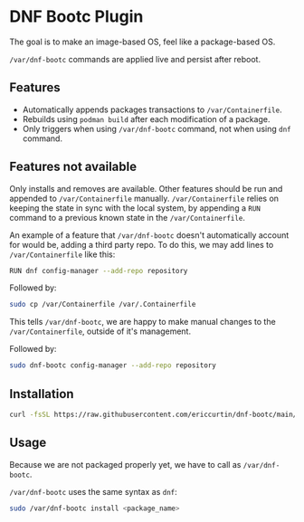 # DNF Bootc Plugin

The goal is to make an image-based OS, feel like a package-based OS.

`/var/dnf-bootc` commands are applied live and persist after reboot.

## Features

- Automatically appends packages transactions to `/var/Containerfile`.
- Rebuilds using `podman build` after each modification of a package.
- Only triggers when using `/var/dnf-bootc` command, not when using `dnf` command.

## Features not available

Only installs and removes are available. Other features should be run and appended to `/var/Containerfile` manually. `/var/Containerfile` relies on keeping the state in sync with the local system, by appending a `RUN ` command to a previous known state in the `/var/Containerfile`.

An example of a feature that `/var/dnf-bootc` doesn't automatically account for would be, adding a third party repo. To do this, we may add lines to `/var/Containerfile` like this:

```bash
RUN dnf config-manager --add-repo repository
```

Followed by:

```bash
sudo cp /var/Containerfile /var/.Containerfile
```

This tells `/var/dnf-bootc`, we are happy to make manual changes to the `/var/Containerfile`, outside of it's management.

Followed by:

```bash
sudo dnf-bootc config-manager --add-repo repository
```

## Installation

```bash
curl -fsSL https://raw.githubusercontent.com/ericcurtin/dnf-bootc/main/install.sh | sudo bash
```

## Usage

Because we are not packaged properly yet, we have to call as `/var/dnf-bootc`.

`/var/dnf-bootc` uses the same syntax as `dnf`:

```bash
sudo /var/dnf-bootc install <package_name>
```

